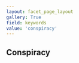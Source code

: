 ```yaml
---
layout: facet_page_layout
gallery: True
field: keywords
value: 'conspiracy'
---
```


## Conspiracy


